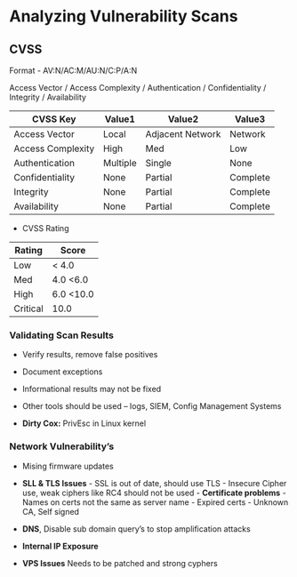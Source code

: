 # Analyzing Vulnerability Scans

## CVSS
Format - AV:N/AC:M/AU:N/C:P/A:N  

Access Vector / Access Complexity / Authentication / Confidentiality / Integrity / Availability 

|CVSS Key|Value1|Value2|Value3|
|-|-|-|-|
| Access Vector| Local |Adjacent Network|Network|
| Access Complexity |High|Med|Low|
| Authentication| Multiple| Single| None|
| Confidentiality|None| Partial | Complete| 
| Integrity|None| Partial | Complete|
| Availability|None| Partial | Complete|

- CVSS Rating

|Rating|Score|
|-|-|
|Low|< 4.0|
|Med|4.0  <6.0|
|High|6.0 <10.0|
|Critical|10.0|

### Validating Scan Results

-	Verify results, remove false positives 
-	Document exceptions
-	Informational results may not be fixed
-	Other tools should be used – logs, SIEM, Config Management Systems

- **Dirty Cox:** PrivEsc in Linux kernel

### Network Vulnerability’s

-	Mising firmware updates
-	**SLL & TLS Issues**
        -	SSL is out of date, should use TLS
        -	Insecure Cipher use, weak ciphers like RC4 should not be used
        -	**Certificate problems**
        -	Names on certs not the same as server name
        -	Expired certs
        -	Unknown CA, Self signed

-	**DNS**, Disable sub domain query’s to stop amplification attacks
-	**Internal IP Exposure**
-	**VPS Issues** Needs to be patched and strong cyphers






